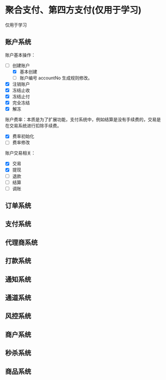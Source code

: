 # 聚合支付、第四方支付(仅用于学习)

仅用于学习

## 账户系统

账户基本操作：

- [ ] 创建账户
  - [x] 基本创建
  - [ ] 账户编号 accountNo 生成规则修改。
- [x] 注销账户
- [x] 冻结止收
- [x] 冻结止付
- [x] 完全冻结
- [x] 解冻

账户费率：本质是为了扩展功能，支付系统中，例如结算是没有手续费的，交易是在交易系统进行扣除手续费。

- [x] 费率初始化
- [ ] 费率修改

账户交易相关：

- [x] 交易
- [x] 提现
- [ ] 退款
- [ ] 结算
- [ ] 调账

## 订单系统
## 支付系统
## 代理商系统
## 打款系统
## 通知系统
## 通道系统
## 风控系统
## 商户系统
## 秒杀系统
## 商品系统